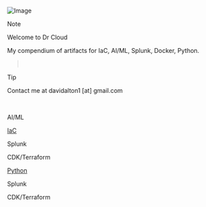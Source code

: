 ![Image](https://github.com/user-attachments/assets/c410e534-501d-445c-b053-f4c7a9d9995c)

> [!NOTE]
Welcome to Dr Cloud<p>
My compendium of artifacts for IaC, AI/ML, Splunk, Docker, Python.
> <br/>

 > [!TIP]
 > Contact me at davidalton1 [at] gmail.com
<br/>

AI/ML
<br/>

[IaC](https://github.com/DrCloudSecurity/DrCloud/tree/main/IaC)
<br/>

Splunk
<br/>

CDK/Terraform
<br/>

[Python](https://github.com/DrCloudSecurity/DrCloud/tree/main/python)
<br/>

Splunk
<br/>

CDK/Terraform
<br/>
